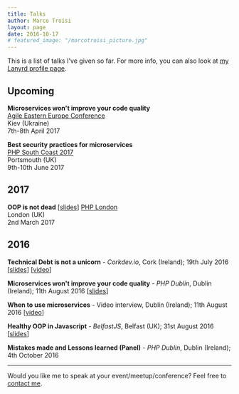 ```yaml
---
title: Talks
author: Marco Troisi
layout: page
date: 2016-10-17
# featured_image: "/marcotroisi_picture.jpg"
---
```

This is a list of talks I've given so far. For more info, you can also look at [my Lanyrd profile page](http://lanyrd.com/profile/marcotroisi/).

## Upcoming 

**Microservices won't improve your code quality**  
[Agile Eastern Europe Conference](http://kiev2017.agileee.org/)  
Kiev (Ukraine)  
7th-8th April 2017

**Best security practices for microservices**  
[PHP South Coast 2017](https://2017.phpsouthcoast.co.uk/)  
Portsmouth (UK)  
9th-10th June 2017

## 2017

**OOP is not dead** [[slides](https://speakerdeck.com/marcotroisi/is-oop-dead?slide=2)] 
[PHP London](https://www.meetup.com/phplondon/events/237870919/?rv=ea1&_af=event&_af_eid=237870919&https=on)  
London (UK)  
2nd March 2017

## 2016

**Technical Debt is not a unicorn** - *Corkdev.io*, Cork (Ireland); 19th July 2016 [[slides](https://speakerdeck.com/marcotroisi/technical-debt-is-not-a-unicorn)] [[video](https://www.youtube.com/watch?v=YiOuOybCTzI)]

**Microservices won't improve your code quality** - *PHP Dublin*, Dublin (Ireland); 11th August 2016 [[slides](https://speakerdeck.com/marcotroisi/microservices-wont-improve-your-code-quality)]

**When to use microservices** - Video interview, Dublin (Ireland); 11th August 2016 [[video](https://www.youtube.com/watch?v=MxdynUAGQGc)]

**Healthy OOP in Javascript** - *BelfastJS*, Belfast (UK); 31st August 2016 [[slides](https://speakerdeck.com/marcotroisi/healthy-oop-in-javascript)]

**Mistakes made and Lessons learned (Panel)** - *PHP Dublin*, Dublin (Ireland); 4th October 2016

***

Would you like me to speak at your event/meetup/conference? Feel free to [contact me](http://www.marcotroisi.com/about/).
